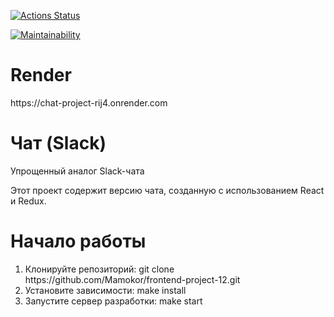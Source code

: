 [![Actions Status](https://github.com/Mamokor/frontend-project-12/actions/workflows/hexlet-check.yml/badge.svg)](https://github.com/Mamokor/frontend-project-12/actions)

[![Maintainability](https://api.codeclimate.com/v1/badges/b0d033f00033cad1e72f/maintainability)](https://codeclimate.com/github/Mamokor/frontend-project-12/maintainability)

<h1>Render</h1>
https://chat-project-rij4.onrender.com

<h1>Чат (Slack)</h1>
Упрощенный аналог Slack-чата

Этот проект содержит  версию чата, созданную с использованием React и Redux.

<h1>Начало работы</h1>

<ol><li>Клонируйте репозиторий: git clone https://github.com/Mamokor/frontend-project-12.git</li>
<li>Установите зависимости: make install</li>
<li>Запустите сервер разработки: make start</li></ol>

